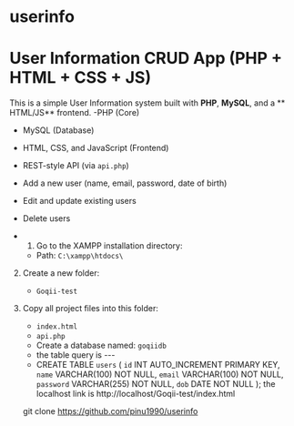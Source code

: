 # userinfo

# User Information CRUD App (PHP + HTML + CSS + JS)

This is a simple User Information system built with **PHP**, **MySQL**, and a ** HTML/JS** frontend.
-PHP (Core)
- MySQL (Database)
- HTML, CSS, and  JavaScript (Frontend)
- REST-style API (via `api.php`)

- Add a new user (name, email, password, date of birth)
- Edit and update existing users
- Delete users

- 1. Go to the XAMPP installation directory:
   - Path: `C:\xampp\htdocs\`
2. Create a new folder:
   -  `Goqii-test`
3. Copy all project files into this folder:
   - `index.html`
   - `api.php`
   - Create a database named: `goqiidb`
   - the table query is ---
   - CREATE TABLE `users` (
  `id` INT AUTO_INCREMENT PRIMARY KEY,
  `name` VARCHAR(100) NOT NULL,
  `email` VARCHAR(100) NOT NULL,
  `password` VARCHAR(255) NOT NULL,
  `dob` DATE NOT NULL
);
the localhost link is http://localhost/Goqii-test/index.html

   git clone https://github.com/pinu1990/userinfo
